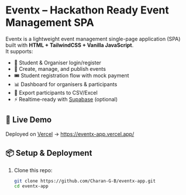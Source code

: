 # Eventx – Hackathon Ready Event Management SPA

Eventx is a lightweight event management single-page application (SPA) built with **HTML + TailwindCSS + Vanilla JavaScript**.  
It supports:
- 🔐 Student & Organiser login/register
- 📅 Create, manage, and publish events
- 🎟️ Student registration flow with mock payment
- 📊 Dashboard for organisers & participants
- 📂 Export participants to CSV/Excel
- ⚡ Realtime-ready with [Supabase](https://supabase.com) (optional)

## 🚀 Live Demo
Deployed on [Vercel](https://vercel.com) → https://eventx-app.vercel.app/

## 📦 Setup & Deployment
1. Clone this repo:
   ```bash
   git clone https://github.com/Charan-G-B/eventx-app.git
   cd eventx-app
